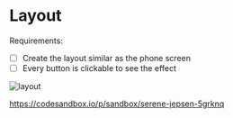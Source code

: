 # Layout

Requirements:

- [ ] Create the layout similar as the phone screen
- [ ] Every button is clickable to see the effect

![layout](./layout.png)

https://codesandbox.io/p/sandbox/serene-jepsen-5grknq